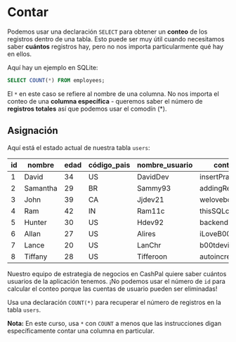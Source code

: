 # Contar

Podemos usar una declaración `SELECT` para obtener un **conteo** de los registros dentro de una tabla. Esto puede ser muy útil cuando necesitamos saber **cuántos** registros hay, pero no nos importa particularmente qué hay en ellos.

Aquí hay un ejemplo en SQLite:

```sql
SELECT COUNT(*) FROM employees;
```

El `*` en este caso se refiere al nombre de una columna. No nos importa el conteo de una **columna específica** - queremos saber el número de **registros totales** así que podemos usar el comodín (*).

## Asignación

Aquí está el estado actual de nuestra tabla `users`:

| id | nombre   | edad | código_pais | nombre_usuario | contraseña        | es_admin |
|----|----------|------|-------------|----------------|-------------------|----------|
| 1  | David    | 34   | US          | DavidDev       | insertPractice    | 0        |
| 2  | Samantha | 29   | BR          | Sammy93        | addingRecords!    | 0        |
| 3  | John     | 39   | CA          | Jjdev21        | welovebootdev     | 0        |
| 4  | Ram      | 42   | IN          | Ram11c         | thisSQLcourserocks| 0        |
| 5  | Hunter   | 30   | US          | Hdev92         | backendDev        | 0        |
| 6  | Allan    | 27   | US          | Alires         | iLoveB00tdev      | 1        |
| 7  | Lance    | 20   | US          | LanChr         | b00tdevisbest     | 0        |
| 8  | Tiffany  | 28   | US          | Tifferoon      | autoincrement     | 1        |

Nuestro equipo de estrategia de negocios en CashPal quiere saber cuántos usuarios de la aplicación tenemos. ¡No podemos usar el número de `id` para calcular el conteo porque las cuentas de usuario pueden ser eliminadas!

Usa una declaración `COUNT(*)` para recuperar el número de registros en la tabla `users`.

**Nota:** En este curso, usa `*` con `COUNT` a menos que las instrucciones digan específicamente contar una columna en particular.
